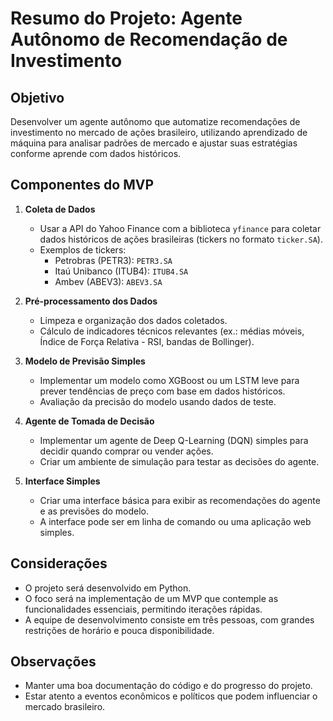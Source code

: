 
# Resumo do Projeto: Agente Autônomo de Recomendação de Investimento

## Objetivo
Desenvolver um agente autônomo que automatize recomendações de investimento no mercado de ações brasileiro, utilizando aprendizado de máquina para analisar padrões de mercado e ajustar suas estratégias conforme aprende com dados históricos.

## Componentes do MVP

1. **Coleta de Dados**
   - Usar a API do Yahoo Finance com a biblioteca `yfinance` para coletar dados históricos de ações brasileiras (tickers no formato `ticker.SA`).
   - Exemplos de tickers:
     - Petrobras (PETR3): `PETR3.SA`
     - Itaú Unibanco (ITUB4): `ITUB4.SA`
     - Ambev (ABEV3): `ABEV3.SA`

2. **Pré-processamento dos Dados**
   - Limpeza e organização dos dados coletados.
   - Cálculo de indicadores técnicos relevantes (ex.: médias móveis, Índice de Força Relativa - RSI, bandas de Bollinger).

3. **Modelo de Previsão Simples**
   - Implementar um modelo como XGBoost ou um LSTM leve para prever tendências de preço com base em dados históricos.
   - Avaliação da precisão do modelo usando dados de teste.

4. **Agente de Tomada de Decisão**
   - Implementar um agente de Deep Q-Learning (DQN) simples para decidir quando comprar ou vender ações.
   - Criar um ambiente de simulação para testar as decisões do agente.

5. **Interface Simples**
   - Criar uma interface básica para exibir as recomendações do agente e as previsões do modelo.
   - A interface pode ser em linha de comando ou uma aplicação web simples.

## Considerações
- O projeto será desenvolvido em Python.
- O foco será na implementação de um MVP que contemple as funcionalidades essenciais, permitindo iterações rápidas.
- A equipe de desenvolvimento consiste em três pessoas, com grandes restrições de horário e pouca disponibilidade.

## Observações
- Manter uma boa documentação do código e do progresso do projeto.
- Estar atento a eventos econômicos e políticos que podem influenciar o mercado brasileiro.
